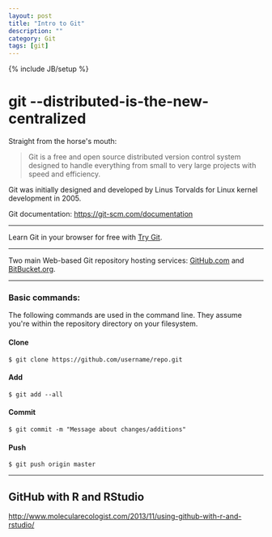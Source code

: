 ```yaml
---
layout: post
title: "Intro to Git"
description: ""
category: Git 
tags: [git]
---
```

{% include JB/setup %}

# git --distributed-is-the-new-centralized

Straight from the horse's mouth:

> Git is a free and open source distributed version control system designed to handle everything from small to very large projects with speed and efficiency.

Git was initially designed and developed by Linus Torvalds for Linux kernel development in 2005.

Git documentation: <a href="https://git-scm.com/documentation" target="_blank">https://git-scm.com/documentation</a>

---

Learn Git in your browser for free with <a href="http://try.github.com/" target="_blank">Try Git</a>.

---

Two main Web-based Git repository hosting services: <a href="https://github.com" target="_blank">GitHub.com</a> and <a href="https://bitbucket.org" target="_blank">BitBucket.org</a>.

---

### Basic commands:

The following commands are used in the command line. They assume you're within the repository directory on your filesystem.

#### Clone

```
$ git clone https://github.com/username/repo.git
```

#### Add

```
$ git add --all
```

#### Commit

```
$ git commit -m "Message about changes/additions"
```

#### Push

```
$ git push origin master
```

---

## GitHub with R and RStudio

<a href="http://www.molecularecologist.com/2013/11/using-github-with-r-and-rstudio/" target="_blank">http://www.molecularecologist.com/2013/11/using-github-with-r-and-rstudio/</a>
